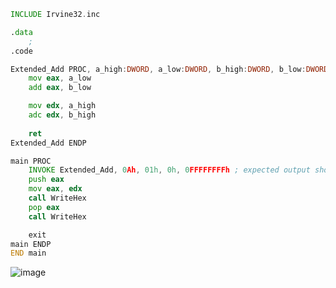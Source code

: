 ```asm
INCLUDE Irvine32.inc

.data
    ;
.code

Extended_Add PROC, a_high:DWORD, a_low:DWORD, b_high:DWORD, b_low:DWORD
    mov eax, a_low
    add eax, b_low

    mov edx, a_high
    adc edx, b_high
    
    ret
Extended_Add ENDP

main PROC
    INVOKE Extended_Add, 0Ah, 01h, 0h, 0FFFFFFFFh ; expected output should have B in higher part
    push eax
    mov eax, edx
    call WriteHex
    pop eax
    call WriteHex

    exit
main ENDP
END main
```
![image](https://github.com/user-attachments/assets/c545d593-147b-4ebf-a1cd-e508ff9cfde2)

